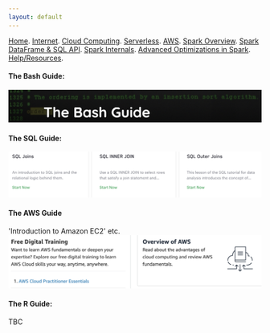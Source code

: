```yaml
---
layout: default
---
```

[Home](./README.md).
[Internet](./internet.md).
[Cloud Computing](./cloud_computing.md).
[Serverless](./serverless.md).
[AWS](./aws.md).
[Spark Overview](./spark_overview.md).
[Spark DataFrame & SQL API](./sparkAPI.md).
[Spark Internals](./spark_internals.md).
[Advanced Optimizations in Spark](spark_optimizations.md).
[Help/Resources](./resources.md).

#### The Bash Guide:
[![assets](assets/Resources/bash.png)](https://guide.bash.academy/ "The Bash Guide")


#### The SQL Guide:
[![sql](assets/Resources/sql.png)](https://mode.com/sql-tutorial/ "The SQL Guide")


#### The AWS Guide
'Introduction to Amazon EC2' etc.
[![awsguide](assets/Resources/awsguide.png)](https://aws.amazon.com/getting-started/ "The AWS Guide")

#### The R Guide:
TBC
